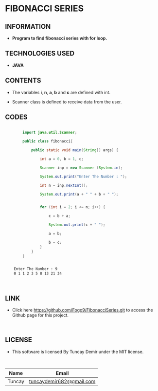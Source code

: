 # **FIBONACCI SERIES**

## INFORMATION

* **Program to find fibonacci series with for loop.**

## TECHNOLOGIES USED

* **JAVA**

## CONTENTS

* The variables **i**, **n**, **a**, **b** and **c** are defined with int.

* Scanner class is defined to receive data from the user.

## CODES

```Java

        import java.util.Scanner;

        public class fibonacci{

            public static void main(String[] args) {

                int a = 0, b = 1, c;

                Scanner inp = new Scanner (System.in);

                System.out.print("Enter The Number : ");

                int n = inp.nextInt();

                System.out.print(a + " " + b + " ");


```

```Java

                for (int i = 2; i <= n; i++) {

                    c = b + a;

                    System.out.print(c + " ");

                    a = b;

                    b = c;
                }
            }
        }

```

```bash

    Enter The Number : 9
    0 1 1 2 3 5 8 13 21 34

```

<br />

## LINK

* Click here https://github.com/Fogo9/FibonacciSeries.git to access the Github page for this project.

<br />

## LICENSE

* This software is licensed By Tuncay Demir under the MIT license.

<br />





| Name |  Email |
| ---- |  ----- |
| Tuncay | tuncaydemir682@gmail.com |
